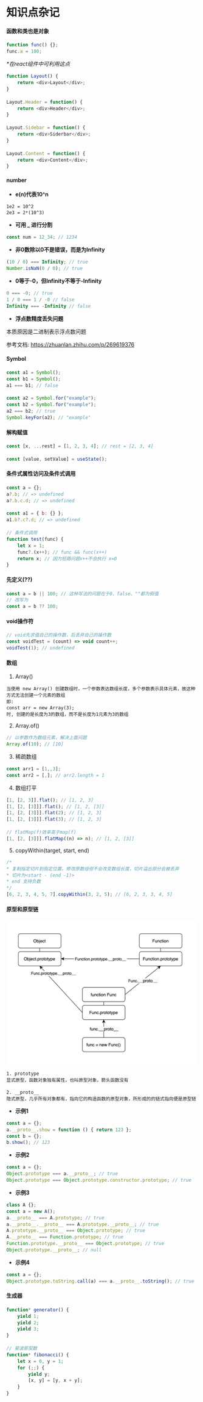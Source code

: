 # 知识点杂记

#### 函数和类也是对象

```javascript
function func() {};
func.a = 100;
```

*\*在react组件中可利用这点*

```javascript
function Layout() {
    return <div>Layout</div>;
}

Layout.Header = function() {
    return <div>Header</div>;
}

Layout.Sidebar = function() {
    return <div>Siderbar</div>;
}

Layout.Content = function() {
    return <div>Content</div>;
}
```

#### number

- **e(n)代表10^n**

```
1e2 = 10^2
2e3 = 2*(10^3)
```

- **可用 _ 进行分割**

```javascript
const num = 12_34; // 1234
```

- **非0数除以0不是错误，而是为Infinity**

```javascript
(10 / 0) === Infinity; // true
Number.isNaN(0 / 0); // true
```

- **0等于-0，但Infinity不等于-Infinity**

```javascript
0 === -0; // true
1 / 0 === 1 / -0 // false
Infinity === -Infinity // false
```

- **浮点数精度丢失问题**

本质原因是二进制表示浮点数问题

参考文档: <https://zhuanlan.zhihu.com/p/269619376>

#### Symbol

```javascript
const a1 = Symbol();
const b1 = Symbol();
a1 === b1; // false

const a2 = Symbol.for("example");
const b2 = Symbol.for("example");
a2 === b2; // true
Symbol.keyFor(a2); // "example"
```

#### 解构赋值

```javascript
const [x, ...rest] = [1, 2, 3, 4]; // rest = [2, 3, 4]

const [value, setValue] = useState();
```

#### 条件式属性访问及条件式调用

```javascript
const a = {};
a?.b; // => undefined
a?.b.c.d; // => undefined

const a1 = { b: {} };
a1.b?.c?.d; // => undefined

// 条件式调用
function test(func) {
    let x = 1;
    func?.(x++); // func && func(x++)
    return x; // 因为短路问题x++不会执行 x=0
}
```

#### 先定义(??)

```javascript
const a = b || 100; // 这种写法的问题在于0、false、""都为假值
// 改写为
const a = b ?? 100;
```

#### void操作符
```javascript
// void先求值自己的操作数，后丢弃自己的操作数
const voidTest = (count) => void count++;
voidTest(1); // undefined
```

#### 数组

1. Array()

```
当使用 new Array() 创建数组时，一个参数表达数组长度，多个参数表示具体元素，故这种方式无法创建一个元素的数组
即:
const arr = new Array(3);
时, 创建的是长度为3的数组，而不是长度为1元素为3的数组
```

2. Array.of()

```javascript
// 以参数作为数组元素，解决上面问题
Array.of(10); // [10]
```

3. 稀疏数组

```javascript
const arr1 = [1,,3];
const arr2 = [,]; // arr2.length = 1
```

4. 数组打平

```javascript
[1, [2, 3]].flat(); // [1, 2, 3]
[1, [2, [3]]].flat(); // [1, 2, [3]]
[1, [2, [3]]].flat(2); // [1, 2, 3]
[1, [2, [3]]].flat(3); // [1, 2, 3]

// flatMap(f)效率高于map(f)
[1, [2, [3]]].flatMap((n) => n); // [1, 2, [3]]
```

5. copyWithin(target, start, end)

```javascript
/*
* 复制指定切片到指定位置，修改原数组但不会改变数组长度，切片溢出部分会被丢弃
* 切片为<start - (end -1)>
* end 支持负数
*/
[6, 2, 3, 4, 5, 7].copyWithin(3, 2, 5); // [6, 2, 3, 3, 4, 5]
```

#### 原型和原型链

<img src="./images/prototype.jpg" width="600" />

```
1. prototype
显式原型，函数对象独有属性，也叫原型对象，箭头函数没有

2. __proto__
隐式原型，几乎所有对象都有，指向它的构造函数的原型对象，所形成的的链式指向便是原型链
```

- __示例1__

```javascript
const a = {};
a.__proto__.show = function () { return 123 };
const b = {};
b.show(); // 123
```

- __示例2__

```javascript
const a = {};
Object.prototype === a.__proto__; // true
Object.prototype === Object.prototype.constructor.prototype; // true
```

- __示例3__

```javascript
class A {};
const a = new A();
a.__proto__ === A.prototype; // true
a.__proto__.__proto__ === A.prototype.__proto__; // true
A.prototype.__proto__ === Object.prototype; // true
A.__proto__ === Function.prototype; // true
Function.prototype.__proto__ === Object.prototype; // true
Object.prototype.__proto__; // null
```

- __示例4__

```javascript
const a = {};
Object.prototype.toString.call(a) === a.__proto__.toString(); // true
```


#### 生成器

```javascript
function* generator() {
    yield 1;
    yield 2;
    yield 3;
}
    
// 斐波那契数
function* fibonacci() {
    let x = 0, y = 1;
    for (;;) {
        yield y;
        [x, y] = [y, x + y];
    }
}
```
